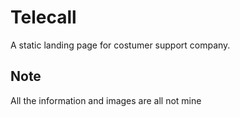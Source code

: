 # Telecall

<p>A static landing page for costumer support company.</p>

## Note

<p>All the information and images are all not mine </p>
